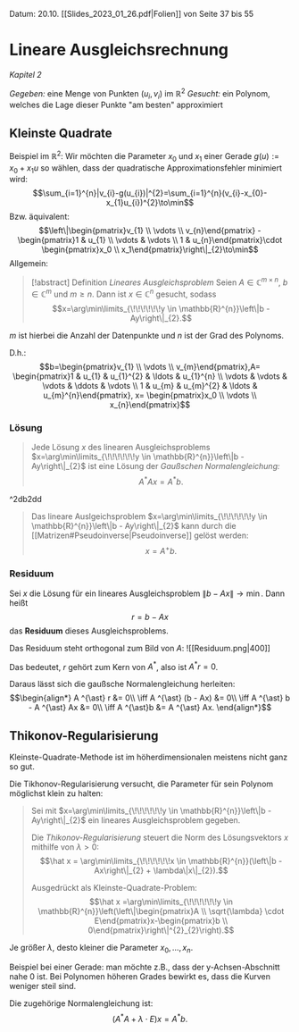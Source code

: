 Datum: 20.10.
[[Slides_2023_01_26.pdf|Folien]] von Seite 37 bis 55

# Lineare Ausgleichsrechnung
*Kapitel 2*


*Gegeben:* eine Menge von Punkten $(u_{i},v_{i})$ im $\mathbb{R}^2$
*Gesucht:* ein Polynom, welches die Lage dieser Punkte "am besten" approximiert

## Kleinste Quadrate

Beispiel im $\mathbb{R}^2$:
Wir möchten die Parameter $x_0$ und $x_1$ einer Gerade $g(u):=x_0+x_1u$ so wählen, dass der quadratische Approximationsfehler minimiert wird:
$$\sum_{i=1}^{n}|v_{i}-g(u_{i})|^{2}=\sum_{i=1}^{n}(v_{i}-x_{0}-x_{1}u_{i})^{2}\to\min$$
Bzw. äquivalent: $$\left\|\begin{pmatrix}v_{1} \\ \vdots \\ v_{n}\end{pmatrix} - \begin{pmatrix}1 & u_{1} \\ \vdots & \vdots \\ 1 & u_{n}\end{pmatrix}\cdot \begin{pmatrix}x_0 \\ x_1\end{pmatrix}\right\|_{2}\to\min$$
Allgemein:
> [!abstract] Definition *Lineares Ausgleichsproblem*
> Seien $A \in \mathbb{C}^{m\times n}$, $b \in \mathbb{C}^{m}$ und $m\geq n$.
> Dann ist $x \in \mathbb{C}^{n}$ gesucht, sodass $$x=\arg\min\limits_{\!\!\!\!\!\!y \in \mathbb{R}^{n}}\left\|b - Ay\right\|_{2}.$$

$m$ ist hierbei die Anzahl der Datenpunkte und $n$ ist der Grad des Polynoms.

D.h.: $$b=\begin{pmatrix}v_{1} \\ \vdots \\ v_{m}\end{pmatrix},A= \begin{pmatrix}1 & u_{1} & u_{1}^{2} & \ldots & u_{1}^{n} \\ \vdots & \vdots & \vdots & \ddots & \vdots \\ 1 & u_{m} & u_{m}^{2} & \ldots & u_{m}^{n}\end{pmatrix}, x= \begin{pmatrix}x_0 \\ \vdots  \\ x_{n}\end{pmatrix}$$
### Lösung

> Jede Lösung $x$ des linearen Ausgleichsproblems $x=\arg\min\limits_{\!\!\!\!\!\!y \in \mathbb{R}^{n}}\left\|b - Ay\right\|_{2}$ ist eine Lösung der *Gaußschen Normalengleichung:* $$A ^{\ast}Ax=A ^{\ast}b.$$

^2db2dd

> Das lineare Auslgeichsproblem $x=\arg\min\limits_{\!\!\!\!\!\!y \in \mathbb{R}^{n}}\left\|b - Ay\right\|_{2}$ kann durch die [[Matrizen#Pseudoinverse|Pseudoinverse]] gelöst werden: $$x = A^{+}b.$$

### Residuum

Sei $x$ die Lösung für ein lineares Ausgleichsproblem $\|b-Ax\|\to\min$. Dann heißt $$r = b-Ax$$
das **Residuum** dieses Ausgleichsproblems.

Das Residuum steht orthogonal zum Bild von $A$: 
![[Residuum.png|400]]

Das bedeutet, $r$ gehört zum Kern von $A ^{\ast}$, also ist $A ^{\ast} r = 0$.

Daraus lässt sich die gaußsche Normalengleichung herleiten: $$\begin{align*}
A ^{\ast} r &= 0\\
\iff A ^{\ast} (b - Ax) &= 0\\
\iff A ^{\ast} b - A ^{\ast} Ax &= 0\\
\iff A ^{\ast}b &= A ^{\ast} Ax.
\end{align*}$$

## Thikonov-Regularisierung

Kleinste-Quadrate-Methode ist im höherdimensionalen meistens nicht ganz so gut.

Die Tikhonov-Regularisierung versucht, die Parameter für sein Polynom möglichst klein zu halten:

> Sei mit $x=\arg\min\limits_{\!\!\!\!\!\!y \in \mathbb{R}^{n}}\left\|b - Ay\right\|_{2}$ ein lineares Ausgleichsproblem gegeben. 
> 
> Die *Thikonov-Regularisierung* steuert die Norm des Lösungsvektors $x$ mithilfe von $\lambda > 0:$ $$\hat x = \arg\min\limits_{\!\!\!\!\!\!x \in \mathbb{R}^{n}}(\left\|b - Ax\right\|_{2} + \lambda\|x\|_{2}).$$
> 
> Ausgedrückt als Kleinste-Quadrate-Problem: $$\hat x =\arg\min\limits_{\!\!\!\!\!\!y \in \mathbb{R}^{n}}\left(\left\|\begin{pmatrix}A \\ \sqrt{\lambda} \cdot E\end{pmatrix}x-\begin{pmatrix}b \\ 0\end{pmatrix}\right\|^{2}_{2}\right).$$

Je größer $\lambda$, desto kleiner die Parameter $x_{0}, \ldots, x_{n}.$

Beispiel bei einer Gerade: man möchte z.B., dass der y-Achsen-Abschnitt nahe 0 ist.
Bei Polynomen höheren Grades bewirkt es, dass die Kurven weniger steil sind.

Die zugehörige Normalengleichung ist: $$(A ^{\ast} A + \lambda \cdot E) x = A ^{\ast} b.$$